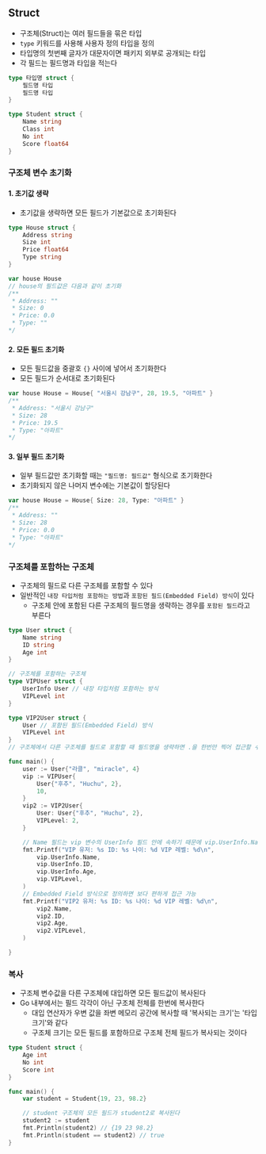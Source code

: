 ## Struct

- 구조체(Struct)는 여러 필드들을 묶은 타입
- `type` 키워드를 사용해 사용자 정의 타입을 정의
- 타입명의 첫번째 글자가 대문자이면 패키지 외부로 공개되는 타입
- 각 필드는 필드명과 타입을 적는다

```go
type 타입명 struct {
    필드명 타입
    필드명 타입
}

type Student struct {
    Name string
    Class int
    No int
    Score float64
}
```

### 구조체 변수 초기화

#### 1. 초기값 생략

- 초기값을 생략하면 모든 필드가 기본값으로 초기화된다

```go
type House struct {
    Address string
    Size int
    Price float64
    Type string
}

var house House
// house의 필드값은 다음과 같이 초기화
/**
 * Address: ""
 * Size: 0
 * Price: 0.0
 * Type: ""
*/
```

#### 2. 모든 필드 초기화

- 모든 필드값을 중괄호 `{}` 사이에 넣어서 초기화한다
- 모든 필드가 순서대로 초기화된다

```go
var house House = House{ "서울시 강남구", 28, 19.5, "아파트" }
/**
 * Address: "서울시 강남구"
 * Size: 28
 * Price: 19.5
 * Type: "아파트"
*/
```

#### 3. 일부 필드 초기화

- 일부 필드값만 초기화할 때는 `"필드명: 필드값"` 형식으로 초기화한다
- 초기화되지 않은 나머지 변수에는 기본값이 할당된다

```go
var house House = House{ Size: 28, Type: "아파트" }
/**
 * Address: ""
 * Size: 28
 * Price: 0.0
 * Type: "아파트"
*/
```

### 구조체를 포함하는 구조체

- 구조체의 필드로 다른 구조체를 포함할 수 있다
- 일반적인 `내장 타입처럼 포함하는 방법`과 `포함된 필드(Embedded Field) 방식`이 있다
  - 구조체 안에 포함된 다른 구조체의 필드명을 생략하는 경우를 `포함된 필드`라고 부른다

```go
type User struct {
	Name string
	ID string
	Age int
}

// 구조체를 포함하는 구조체
type VIPUser struct {
	UserInfo User // 내장 타입처럼 포함하는 방식
	VIPLevel int
}

type VIP2User struct {
    User // 포함된 필드(Embedded Field) 방식
    VIPLevel int
}
// 구조체에서 다른 구조체를 필드로 포함할 때 필드명을 생략하면 .을 한번만 찍어 접근할 수 있다

func main() {
	user := User{"라클", "miracle", 4}
	vip := VIPUser{
		User{"후추", "Huchu", 2},
		10,
	}
    vip2 := VIP2User{
		User: User{"후추", "Huchu", 2},
		VIPLevel: 2,
	}

    // Name 필드는 vip 변수의 UserInfo 필드 안에 속하기 때문에 vip.UserInfo.Name으로 접근해야 한다
    fmt.Printf("VIP 유저: %s ID: %s 나이: %d VIP 레벨: %d\n",
		vip.UserInfo.Name,
		vip.UserInfo.ID,
		vip.UserInfo.Age,
		vip.VIPLevel,
	)
    // Embedded Field 방식으로 정의하면 보다 편하게 접근 가능
	fmt.Printf("VIP2 유저: %s ID: %s 나이: %d VIP 레벨: %d\n",
		vip2.Name,
		vip2.ID,
		vip2.Age,
		vip2.VIPLevel,
	)

}
```

### 복사

- 구조체 변수값을 다른 구조체에 대입하면 모든 필드값이 복사된다
- Go 내부에서는 필드 각각이 아닌 구조체 전체를 한번에 복사한다
  - 대입 연산자가 우변 값을 좌변 메모리 공간에 복사할 때 '복사되는 크기'는 '타입 크기'와 같다
  - 구조체 크기는 모든 필드를 포함하므로 구조체 전체 필드가 복사되는 것이다

```go
type Student struct {
    Age int
    No int
    Score int
}

func main() {
    var student = Student{19, 23, 98.2}

    // student 구조체의 모든 필드가 student2로 복사된다
    student2 := student
    fmt.Println(student2) // {19 23 98.2}
    fmt.Println(student == student2) // true
}
```

